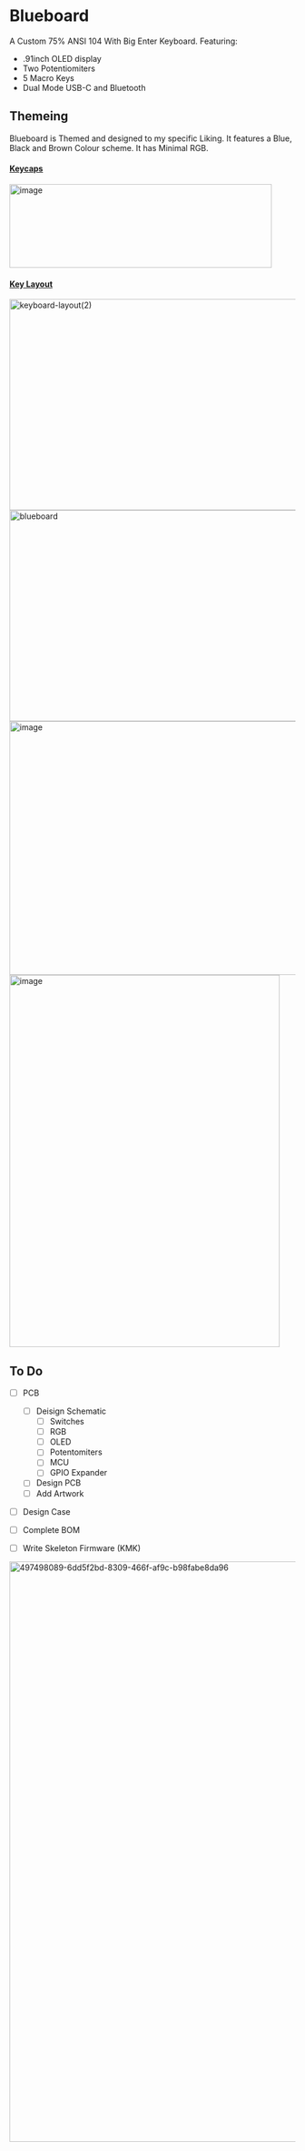 # Blueboard
A Custom 75% ANSI 104 With Big Enter Keyboard. Featuring:   
  - .91inch OLED display
  - Two Potentiomiters
  - 5 Macro Keys
  - Dual Mode USB-C  and Bluetooth

## Themeing

Blueboard is Themed and designed to my specific Liking. It features a Blue, Black and Brown Colour scheme. It has Minimal RGB. 

#### <a href="https://www.aliexpress.com/item/1005007817761888.html?spm=a2g0o.productlist.main.22.46c5788eAlocc4&algo_pvid=6bfc7eba-8c23-4d8e-acff-ef4339698735&algo_exp_id=6bfc7eba-8c23-4d8e-acff-ef4339698735-21&pdp_ext_f=%7B%22order%22%3A%226%22%2C%22eval%22%3A%221%22%2C%22fromPage%22%3A%22search%22%7D&pdp_npi=6%40dis%21GBP%2120.49%2120.49%21%21%2126.52%2126.52%21%402103834817615696840777362eceeb%2112000042316060294%21sea%21UK%210%21ABX%211%210%21n_tag%3A-29910%3Bd%3A9022af12%3Bm03_new_user%3A-29895&curPageLogUid=6jgkASDIeQmP&utparam-url=scene%3Asearch%7Cquery_from%3A%7Cx_object_id%3A1005007817761888%7C_p_origin_prod%3A"> Keycaps </a>
<img width="462" height="147" alt="image" src="https://github.com/user-attachments/assets/de6c908c-9b98-4e5a-acaf-65db2cace00a" />


#### <a href="https://www.keyboard-layout-editor.com/##@_name=Blueboard&author=Lawri%20Darbyshire&switchMount=cherry&switchBrand=cherry&switchType=MX1A-21xx&pcb:true&plate:true%3B&@_x:1.5&c=%232b2b2b&t=%23ab8649%3B&=Esc&_x:1&c=%231c3b94%3B&=F1&=F2&=F3&=F4&_x:0.5&c=%232b2b2b%3B&=F5&=F6&=F7&=F8&_x:0.5&c=%231c3b94%3B&=F9&=F10&=F11&=F12&_x:0.25&c=%232b2b2b%3B&=PrtSc&=Scroll%20Lock&=Pause%0ABreak%3B&@_y:0.5&x:0.25&c=%23cccccc&t=%23000000&a:7%3B&=&_x:0.25&c=%231c3b94&t=%23ab8649&a:4%3B&=~%0A%60&=!%0A1&=%2F@%0A2&=%23%0A3&=$%0A4&=%25%0A5&=%5E%0A6&=%2F&%0A7&=*%0A8&=(%0A9&=)%0A0&=%2F_%0A-&=+%0A%2F=&_c=%232b2b2b&w:2%3B&=Backspace&_x:0.25%3B&=Insert&=Home&=PgUp&_x:0.25%3B&=Num%20Lock&=%2F%2F&=*&=-%3B&@_x:0.25&c=%23cccccc&t=%23000000&a:7%3B&=&_x:0.25&c=%232b2b2b&t=%23ab8649&a:4&w:1.5%3B&=Tab&_c=%231c3b94%3B&=Q&=W&=E&=R&=T&=Y&=U&=I&=O&=P&=%7B%0A%5B&=%7D%0A%5D&_w:1.5%3B&=%7C%0A%5C&_x:0.25&c=%232b2b2b%3B&=Delete&=End&=PgDn&_x:0.25&c=%231c3b94%3B&=7%0AHome&=8%0A%E2%86%91&=9%0APgUp&_c=%232b2b2b&h:2%3B&=+%3B&@_x:0.25&c=%23cccccc&t=%23000000&a:7%3B&=&_x:0.25&c=%232b2b2b&t=%23ab8649&a:4&w:1.75%3B&=Caps%20Lock&_c=%231c3b94%3B&=A&=S&=D&=F&=G&=H&=J&=K&=L&=%2F:%0A%2F%3B&=%22%0A'&_c=%23ab8649&t=%231c3b94&w:2.25%3B&=Enter&_x:3.5&c=%231c3b94&t=%23ab8649%3B&=4%0A%E2%86%90&=5&=6%0A%E2%86%92%3B&@_x:0.25&c=%23cccccc&t=%23000000&a:7%3B&=&_x:0.25&c=%232b2b2b&t=%23ab8649&a:4&w:2.25%3B&=Shift&_c=%231c3b94%3B&=Z&=X&=C&=V&=B&=N&=M&=%3C%0A,&=%3E%0A.&=%3F%0A%2F%2F&_c=%232b2b2b&w:2.75%3B&=Shift&_x:1.25&c=%23ab8649&t=%231c3b94%3B&=%E2%86%91&_x:1.25&c=%231c3b94&t=%23ab8649%3B&=1%0AEnd&=2%0A%E2%86%93&=3%0APgDn&_c=%23ab8649&t=%231c3b94&h:2%3B&=Enter%3B&@_x:0.25&c=%23cccccc&t=%23000000&a:7%3B&=&_x:0.25&c=%232b2b2b&t=%23ab8649&a:4&w:1.25%3B&=Ctrl&_w:1.25%3B&=Win&_w:1.25%3B&=Alt&_c=%23ab8649&t=%231c3b94&a:7&w:6.25%3B&=&_c=%232b2b2b&t=%23ab8649&a:4&w:1.25%3B&=Alt&_w:1.25%3B&=Win&_w:1.25%3B&=Menu&_w:1.25%3B&=Ctrl&_x:0.25&c=%23ab8649&t=%231c3b94%3B&=%E2%86%90&=%E2%86%93&=%E2%86%92&_x:0.25&c=%231c3b94&t=%23ab8649&w:2%3B&=0%0AIns&=.%0ADel"> Key Layout </a> 
<img width="1316" height="371" alt="keyboard-layout(2)" src="https://github.com/user-attachments/assets/a22f08b0-703b-4a57-a886-82379b085e05" />
<img width="1316" height="371" alt="blueboard" src="https://github.com/user-attachments/assets/e0e128ad-5e09-41db-af10-e0d1f7e508de" />
<img width="1490" height="446" alt="image" src="https://github.com/user-attachments/assets/28ccb35d-7d4a-4f96-b6b8-b05bbeba3309" />
<img width="476" height="654" alt="image" src="https://github.com/user-attachments/assets/3055f1b7-4c80-42c6-b9a6-1a8674a05556" />


## To Do
  - [ ] PCB
    - [ ] Deisign Schematic
      - [ ] Switches
      - [ ] RGB
      - [ ] OLED
      - [ ] Potentomiters
      - [ ] MCU
      - [ ] GPIO Expander 
    - [ ] Design PCB
    - [ ] Add Artwork
  - [ ] Design Case
  - [ ] Complete BOM
  - [ ] Write Skeleton Firmware (KMK)


<img width="2000" height="1020" alt="497498089-6dd5f2bd-8309-466f-af9c-b98fabe8da96" src="https://github.com/user-attachments/assets/69a205af-fc0b-4375-90ba-6b13bfadb7c0" />
